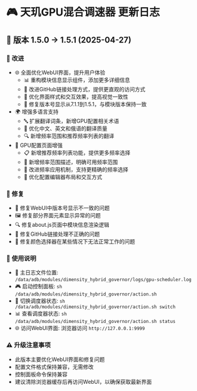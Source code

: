 # 🎮 天玑GPU混合调速器 更新日志

## 🚀 版本 1.5.0 → 1.5.1 (2025-04-27)

### 🔧 改进
- 🌐 全面优化WebUI界面，提升用户体验
  - 📊 重构模块信息显示组件，添加更多详细信息
  - 🔗 改进GitHub链接处理方式，提供更直观的访问方式
  - 🎨 优化界面样式和交互效果，提高视觉一致性
  - 🔄 修复版本号显示从7.1.1到1.5.1，与模块版本保持一致
- 🌍 增强多语言支持
  - 🔤 扩展翻译词条，新增GPU配置相关术语
  - 📝 优化中文、英文和俄语的翻译质量
  - 🔍 新增频率范围和推荐频率列表的翻译
- 📱 GPU配置页面增强
  - 📋 新增推荐频率列表功能，提供更多频率选择
  - 📏 新增频率范围描述，明确可用频率范围
  - 🔢 改进频率应用机制，支持更精确的频率选择
  - 📑 优化配置编辑器布局和交互方式

### 🐛 修复
- 🔄 修复WebUI中版本号显示不一致的问题
- 🖼️ 修复部分界面元素显示异常的问题
- 🔍 修复about.js页面中模块信息渲染逻辑
- 🔗 修复GitHub链接处理不正确的问题
- 🎨 修复颜色选择器在某些情况下无法正常工作的问题


### 📖 使用说明
- 📂 主日志文件位置: `/data/adb/modules/dimensity_hybrid_governor/logs/gpu-scheduler.log`
- 🎮 启动控制面板: `sh /data/adb/modules/dimensity_hybrid_governor/action.sh`
- 🔄 切换调度器状态: `sh /data/adb/modules/dimensity_hybrid_governor/action.sh switch`
- 📊 查看调度器状态: `sh /data/adb/modules/dimensity_hybrid_governor/action.sh status`
- 🌐 访问WebUI界面: 浏览器访问 `http://127.0.0.1:9999`

### ⚠️ 升级注意事项
- 此版本主要优化WebUI界面和修复问题
- 配置文件格式保持兼容，无需修改
- 控制面板命令保持兼容
- 建议清除浏览器缓存后再访问WebUI，以确保获取最新界面

